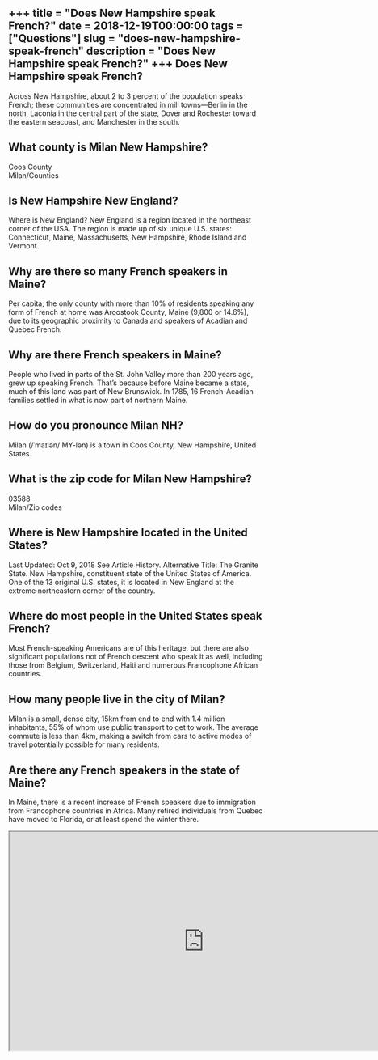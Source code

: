 +++
title = "Does New Hampshire speak French?"
date = 2018-12-19T00:00:00
tags = ["Questions"]
slug = "does-new-hampshire-speak-french"
description = "Does New Hampshire speak French?"
+++
Does New Hampshire speak French?
--------------------------------

Across New Hampshire, about 2 to 3 percent of the population speaks French; these communities are concentrated in mill towns—Berlin in the north, Laconia in the central part of the state, Dover and Rochester toward the eastern seacoast, and Manchester in the south.

What county is Milan New Hampshire?
-----------------------------------

Coos County  
Milan/Counties

Is New Hampshire New England?
-----------------------------

Where is New England? New England is a region located in the northeast corner of the USA. The region is made up of six unique U.S. states: Connecticut, Maine, Massachusetts, New Hampshire, Rhode Island and Vermont.

Why are there so many French speakers in Maine?
-----------------------------------------------

Per capita, the only county with more than 10% of residents speaking any form of French at home was Aroostook County, Maine (9,800 or 14.6%), due to its geographic proximity to Canada and speakers of Acadian and Quebec French.

Why are there French speakers in Maine?
---------------------------------------

People who lived in parts of the St. John Valley more than 200 years ago, grew up speaking French. That’s because before Maine became a state, much of this land was part of New Brunswick. In 1785, 16 French-Acadian families settled in what is now part of northern Maine.

How do you pronounce Milan NH?
------------------------------

Milan (/ˈmaɪlən/ MY-lən) is a town in Coos County, New Hampshire, United States.

What is the zip code for Milan New Hampshire?
---------------------------------------------

03588  
Milan/Zip codes

Where is New Hampshire located in the United States?
----------------------------------------------------

Last Updated: Oct 9, 2018 See Article History. Alternative Title: The Granite State. New Hampshire, constituent state of the United States of America. One of the 13 original U.S. states, it is located in New England at the extreme northeastern corner of the country.

Where do most people in the United States speak French?
-------------------------------------------------------

Most French-speaking Americans are of this heritage, but there are also significant populations not of French descent who speak it as well, including those from Belgium, Switzerland, Haiti and numerous Francophone African countries.

How many people live in the city of Milan?
------------------------------------------

Milan is a small, dense city, 15km from end to end with 1.4 million inhabitants, 55% of whom use public transport to get to work. The average commute is less than 4km, making a switch from cars to active modes of travel potentially possible for many residents.

Are there any French speakers in the state of Maine?
----------------------------------------------------

In Maine, there is a recent increase of French speakers due to immigration from Francophone countries in Africa. Many retired individuals from Quebec have moved to Florida, or at least spend the winter there.

<iframe allow="accelerometer; autoplay; clipboard-write; encrypted-media; gyroscope; picture-in-picture" allowfullscreen="" class="__youtube_prefs__  epyt-is-override  no-lazyload" data-no-lazy="1" data-origheight="433" data-origwidth="770" data-skipgform_ajax_framebjll="" height="433" id="_ytid_35689" loading="lazy" src="https://www.youtube.com/embed/_F4KDGbcnMg?enablejsapi=1&autoplay=0&cc_load_policy=0&cc_lang_pref=&iv_load_policy=1&loop=0&modestbranding=0&rel=1&fs=1&playsinline=0&autohide=2&theme=dark&color=red&controls=1&" title="YouTube player" width="770"></iframe>